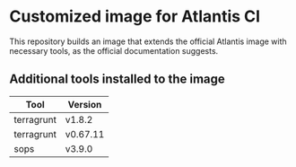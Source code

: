 # Customized image for Atlantis CI

This repository builds an image that extends the official Atlantis image
with necessary tools, as the official documentation suggests.

## Additional tools installed to the image

| Tool       | Version  |
|------------|----------|
| terragrunt | v1.8.2   |
| terragrunt | v0.67.11 |
| sops       | v3.9.0   |

